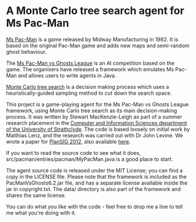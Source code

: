 A Monte Carlo tree search agent for Ms Pac-Man
===================================

[Ms Pac-Man](http://en.wikipedia.org/wiki/Ms._Pac-Man) is a game released by
Midway Manufacturing in 1982.  It is based on the original Pac-Man game and
adds new maps and semi-random ghost behaviour.

The [Ms Pac-Man vs Ghosts League](http://www.pacman-vs-ghosts.net/) is an AI
competition based on the game.  The organisers have released a framework which
emulates Ms Pac-Man and allows users to write agents in Java.

[Monte Carlo tree search](http://www.mcts.ai/?q=mcts) is a decision making
process which uses a heuristically-guided sampling method to cut down the
search space.

This project is a game-playing agent for the Ms Pac-Man vs Ghosts League
framework, using Monte Carlo tree search as its main decision-making process.
It was written by Stewart MacKenzie-Leigh as part of a summer research
placement in the [Computer and Information Sciences department of the
University of Strathclyde](http://www.strath.ac.uk/cis/).  The code is based
loosely on initial work by Matthias Lenz, and the research was carried out
with Dr John Levine.  We wrote a paper for
[PlanSIG 2012](http://www.scm.tees.ac.uk/users/p.gregory/plansig2012/),
also available [here](http://www.stewartml.co.uk/wp-content/uploads/2013/01/mackenzie-leigh_et_al.pdf).

If you want to read the source code to see what it does,
src/pacman/entries/pacman/MyPacMan.java is a good place to start.

The agent source code is released under the MIT License; you can find a copy
in the LICENSE file.  Please note that the framework is included as the
PacManVsGhosts6.2.jar file, and has a separate license available inside the
jar in copyright.txt.  The data/ directory is also part of the framework and
shares the same license.

You can do what you like with the code - feel free to drop me a line to tell
me what you're doing with it.